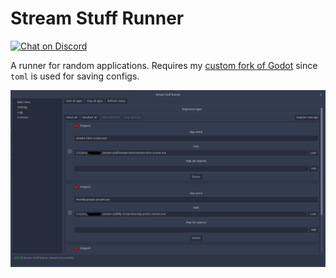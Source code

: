 # Stream Stuff Runner

[![Chat on Discord](https://img.shields.io/discord/853476898071117865?label=chat&logo=discord)](https://discord.gg/6mcdWWBkrr)

A runner for random applications. Requires my [custom fork of Godot](https://github.com/you-win/godot) since `toml` is used for saving configs.

![](promotional.png)
